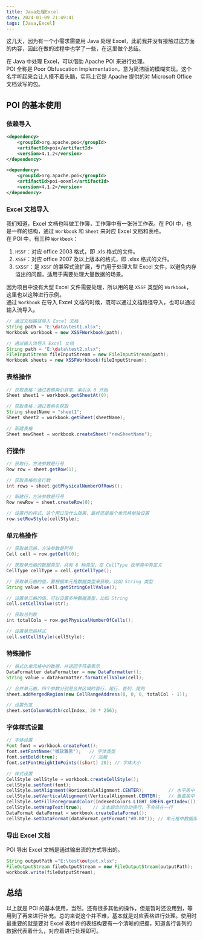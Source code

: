 ```yaml
---
title: Java处理Excel
date: 2024-01-09 21:49:41
tags: [Java,Excel]
---
```


这几天，因为有一个小需求需要用 Java 处理 Excel，此前我并没有接触过这方面的内容，因此在做的过程中也学了一些，在这里做个总结。   

在 Java 中处理 Excel，可以借助 Apache POI 来进行处理。   
POI 全称是 Poor Obfuscation Implementation，意为简洁版的模糊实现。这个名字听起来会让人摸不着头脑，实际上它是 Apache 提供的对 Microsoft Office 文档读写的包。   

## POI 的基本使用

### 依赖导入

```xml
<dependency>
    <groupId>org.apache.poi</groupId>
    <artifactId>poi</artifactId>
    <version>4.1.2</version>
</dependency>

<dependency>
    <groupId>org.apache.poi</groupId>
    <artifactId>poi-ooxml</artifactId>
    <version>4.1.2</version>
</dependency>
```

### Excel 文档导入

我们知道，Excel 文档也叫做工作簿，工作簿中有一张张工作表。在 POI 中，也是一样的结构，通过 `Workbook` 和 `Sheet` 来对应 Excel 文档和表格。  
在 POI 中，有三种 `Workbook`：
1. `HSSF`：对应 office 2003 格式，即 .xls 格式的文件。
2. `XSSF`：对应 office 2007 及以上版本的格式，即 .xlsx 格式的文件。
3. `SXSSF`：是 `XSSF` 的兼容式流扩展，专门用于处理大型 Excel 文件，以避免内存溢出的问题，适用于需要处理大量数据的场景。

因为项目中没有大型 Excel 文件需要处理，所以用的是 `XSSF` 类型的 `Workbook`，这里也以这种进行示例。   
通过 `Workbook` 在导入 Excel 文档的时候，既可以通过文档路径导入，也可以通过输入流导入。  
```java
// 通过文档路径导入 Excel 文档
String path = "E:\data\test1.xlsx";
Workbook workbook = new XSSFWorkbook(path);

// 通过输入流导入 Excel 文档
String path = "E:\data\test2.xlsx";
FileInputStream fileInputStream = new FileInputStream(path);
Workbook sheets = new XSSFWorkbook(fileInputStream);
```

### 表格操作

```java
// 获取表格：通过表格索引获取，索引从 0 开始
Sheet sheet1 = workbook.getSheetAt(0);

// 获取表格：通过表格名获取
String sheetName = "sheet1";
Sheet sheet2 = workbook.getSheet(sheetName);

// 新建表格
Sheet newSheet = workbook.createSheet("newSheetName");
```

### 行操作

```java
// 获取行，方法参数是行号
Row row = sheet.getRow(1);

// 获取表格的总行数
int rows = sheet.getPhysicalNumberOfRows();

// 新建行，方法参数是行号
Row newRow = sheet.createRow(0);

// 设置行的样式，这个用过没什么效果，最好还是每个单元格单独设置
row.setRowStyle(cellStyle);
```

### 单元格操作

```java
// 获取单元格，方法参数是列号
Cell cell = row.getCell(0);

// 获取单元格的数据类型，共有 6 种类型，在 CellType 枚举类中有定义
CellType cellType = cell.getCellType();

// 获取单元格的值，要根据单元格数据类型来获取，比如 String 类型
String value = cell.getStringCellValue();

// 设置单元格的值，可以设置多种数据类型，比如 String
cell.setCellValue(str);

// 获取总列数
int totalCols = row.getPhysicalNumberOfCells();

// 设置单元格样式
cell.setCellStyle(cellStyle);
```

### 特殊操作

```java
// 格式化单元格中的数据，并返回字符串表示
DataFormatter dataFormatter = new DataFormatter();
String value = dataFormatter.formatCellValue(cell);

// 合并单元格，四个参数分别是合并区域的首行、尾行、首列、尾列
sheet.addMergedRegion(new CellRangeAddress(0, 0, 0, totalCol - 1));

// 设置列宽
sheet.setColumnWidth(colIndex, 20 * 256);
```

### 字体样式设置

```java
// 字体设置
Font font = workbook.createFont();
font.setFontName("微软雅黑");   // 字体类型
font.setBold(true);            // 加粗
font.setFontHeightInPoints((short) 20); // 字体大小

// 样式设置
CellStyle cellStyle = workbook.createCellStyle();
cellStyle.setFont(font);
cellStyle.setAlignment(HorizontalAlignment.CENTER);         // 水平居中
cellStyle.setVerticalAlignment(VerticalAlignment.CENTER);   // 垂直居中
cellStyle.setFillForegroundColor(IndexedColors.LIGHT_GREEN.getIndex()); // 设置单元格背景色
cellStyle.setWrapText(true);    // 文本超出时自动换行，不会挤在一行
DataFormat dataFormat = workbook.createDataFormat();
cellStyle.setDataFormat(dataFormat.getFormat("#0.00")); // 单元格中数据保留两位小数
```

### 导出 Excel 文档
POI 导出 Excel 文档是通过输出流的方式导出的。  
```java
String outputPath ="E:\test\output.xlsx";
FileOutputStream fileOutputStream = new FileOutputStream(outputPath);
workbook.write(fileOutputStream);
```

## 总结

以上就是 POI 的基本使用，当然，还有很多其他的操作，但是暂时还没用到，等用到了再来进行补充。总的来说这个并不难，基本就是对应表格进行处理。使用时最重要的就是要对 Excel 表格中的表结构要有一个清晰的把握，知道各行各列的数据代表着什么，对应着进行处理即可。